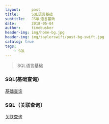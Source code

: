 ```yaml
---
layout:     post
title:      SQL语言基础
subtitle:   JSQL语言基础
date:       2018-05-04
author:     timebusker
header-img: img/home-bg.jpg
header-img: img/taylorswift/post-bg-swift.jpg
catalog: true
tags:
    - SQL
---
```


> SQL语言基础

### SQL(基础查询)  

[基础查询](http://pdf7.tarena.com.cn/tts8_source/ttsPage/JAVA/JSD_N_V06/ORACLE/DAY03/SUPERDOC/01/index.html#Key01)

### SQL（关联查询）

[关联查询](http://pdf7.tarena.com.cn/tts8_source/ttsPage/JAVA/JSD_N_V06/ORACLE/DAY03/SUPERDOC/01/index.html#Key02)
